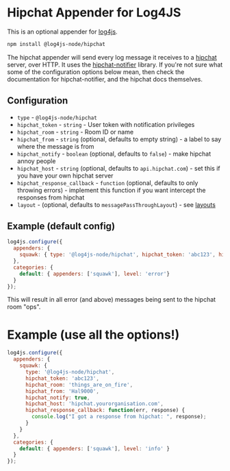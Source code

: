 # Hipchat Appender for Log4JS

This is an optional appender for [log4js](https://log4js-node.github.io/log4js-node/).
```bash
npm install @log4js-node/hipchat
```

The hipchat appender will send every log message it receives to a [hipchat](http://www.hipchat.com) server, over HTTP. It uses the [hipchat-notifier](https://www.npmjs.com/package/hipchat-notifier) library. If you're not sure what some of the configuration options below mean, then check the documentation for hipchat-notifier, and the hipchat docs themselves.

## Configuration

* `type` - `@log4js-node/hipchat`
* `hipchat_token` - `string` - User token with notification privileges
* `hipchat_room` - `string` - Room ID or name
* `hipchat_from` - `string` (optional, defaults to empty string) - a label to say where the message is from
* `hipchat_notify` - `boolean` (optional, defaults to `false`) - make hipchat annoy people
* `hipchat_host` - `string` (optional, defaults to `api.hipchat.com`) - set this if you have your own hipchat server
* `hipchat_response_callback` - `function` (optional, defaults to only throwing errors) - implement this function if you want intercept the responses from hipchat
* `layout` - (optional, defaults to `messagePassThroughLayout`)  - see [layouts](https://log4js-node.github.io/log4js-node/layouts.html)

## Example (default config)

```javascript
log4js.configure({
  appenders: {
    squawk: { type: '@log4js-node/hipchat', hipchat_token: 'abc123', hipchat_room: 'ops' }
  },
  categories: {
    default: { appenders: ['squawk'], level: 'error'}
  }
});
```
This will result in all error (and above) messages being sent to the hipchat room "ops".

# Example (use all the options!)

```javascript
log4js.configure({
  appenders: {
    squawk: {
      type: '@log4js-node/hipchat',
      hipchat_token: 'abc123',
      hipchat_room: 'things_are_on_fire',
      hipchat_from: 'Hal9000',
      hipchat_notify: true,
      hipchat_host: 'hipchat.yourorganisation.com',
      hipchat_response_callback: function(err, response) {
        console.log("I got a response from hipchat: ", response);
      }
    }
  },
  categories: {
    default: { appenders: ['squawk'], level: 'info' }
  }
});
```
